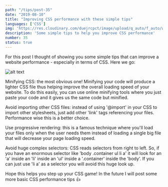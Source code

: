 ```yaml
---
path: "/tips/post-35"
date: "2019-08-10"
title: "Improving CSS performance with these simple tips"
languages: ['CSS']
img: 'https://res.cloudinary.com/duejrcpct/image/upload/q_auto/f_auto/w_1000/v1586810212/tips/35-1_tx2lqh.png'
description: 'Some simple tips to help you improve CSS performance'
number: 35
status: true
---
```


For this post I thought of showing you some simple tips that can improve a website performance - especially in terms of CSS. Here we go:


![alt text](https://res.cloudinary.com/duejrcpct/image/upload/q_auto/f_auto/w_1000/v1586810289/tips/35CSS_puz1db.png "CSS tips")


Minifying CSS: the most obvious one! Minifying your code will produce a lighter CSS file thus helping improve the overall loading speed of your website. To do this easily, you can use online minifying tools where you just paste your code and it gives us the same code but minified.

Avoid importing other CSS files: instead of using '@import' in your CSS to import other stylesheets, just add other 'link' tags referencing your files. Performance wise this is a better choice.

Use progressive rendering: this is a famous technique where you'll load your files only when the user needs them instead of loading a single big file that will decrease your page loading speed.

Avoid huge complex selectors: CSS reads selectors from right to left. So, if you have an enormous selector like 'body .container ul li a' it will look for an 'a' inside an 'li' inside an 'ul' inside a '.container' inside the 'body'. If you can just use 'li a' as a selector you will avoid this huge look up.

Hope this helps you step up your CSS game! In the future I will post some more basic CSS performance tips 👍